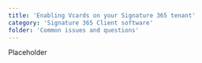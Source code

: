 ```yaml
---
title: 'Enabling Vcards on your Signature 365 tenant'
category: 'Signature 365 Client software'
folder: 'Common issues and questions'
---
```


Placeholder